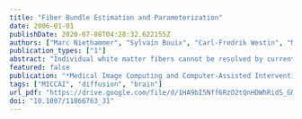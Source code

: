 ```yaml
---
title: "Fiber Bundle Estimation and Parameterization"
date: 2006-01-01
publishDate: 2020-07-08T04:28:32.622155Z
authors: ["Marc Niethammer", "Sylvain Bouix", "Carl-Fredrik Westin", "Martha Elizabeth Shenton"]
publication_types: ["1"]
abstract: "Individual white matter fibers cannot be resolved by current magnetic resonance (MR) technology. Many fibers of a fiber bundle will pass through an individual volume element (voxel). Individual visualized fiber tracts are thus the result of interpolation on a relatively coarse voxel grid, and an infinite number of them may be generated in a given volume by interpolation. This paper aims at creating a level set representation of a fiber bundle to describe this apparent continuum of fibers. It further introduces a coordinate system warped to the fiber bundle geometry, allowing for the definition of geometrically meaningful fiber bundle measures."
featured: false
publication: "*Medical Image Computing and Computer-Assisted Intervention - MICCAI 2006, 9th International Conference, Copenhagen, Denmark, October 1-6, 2006, Proceedings, Part II*"
tags: ["MICCAI", "diffusion", "brain"]
url_pdf: "https://drive.google.com/file/d/1HA9bI5Nff6RzO2tQnHDWhRidS_GDxGkw"
doi: "10.1007/11866763_31"
---
```


